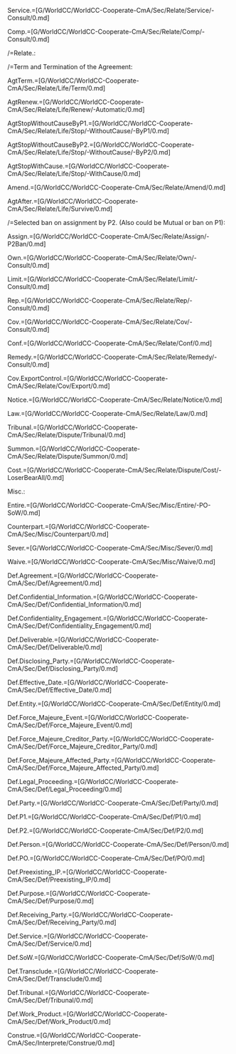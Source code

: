 Service.=[G/WorldCC/WorldCC-Cooperate-CmA/Sec/Relate/Service/-Consult/0.md]

Comp.=[G/WorldCC/WorldCC-Cooperate-CmA/Sec/Relate/Comp/-Consult/0.md]

/=Relate.:

/=Term and Termination of the Agreement:

AgtTerm.=[G/WorldCC/WorldCC-Cooperate-CmA/Sec/Relate/Life/Term/0.md]

AgtRenew.=[G/WorldCC/WorldCC-Cooperate-CmA/Sec/Relate/Life/Renew/-Automatic/0.md]

AgtStopWithoutCauseByP1.=[G/WorldCC/WorldCC-Cooperate-CmA/Sec/Relate/Life/Stop/-WithoutCause/-ByP1/0.md]

AgtStopWithoutCauseByP2.=[G/WorldCC/WorldCC-Cooperate-CmA/Sec/Relate/Life/Stop/-WithoutCause/-ByP2/0.md]

AgtStopWithCause.=[G/WorldCC/WorldCC-Cooperate-CmA/Sec/Relate/Life/Stop/-WithCause/0.md]

Amend.=[G/WorldCC/WorldCC-Cooperate-CmA/Sec/Relate/Amend/0.md]

AgtAfter.=[G/WorldCC/WorldCC-Cooperate-CmA/Sec/Relate/Life/Survive/0.md]

/=Selected ban on assignment by P2.  (Also could be Mutual or ban on P1):

Assign.=[G/WorldCC/WorldCC-Cooperate-CmA/Sec/Relate/Assign/-P2Ban/0.md]

Own.=[G/WorldCC/WorldCC-Cooperate-CmA/Sec/Relate/Own/-Consult/0.md]

Limit.=[G/WorldCC/WorldCC-Cooperate-CmA/Sec/Relate/Limit/-Consult/0.md]

Rep.=[G/WorldCC/WorldCC-Cooperate-CmA/Sec/Relate/Rep/-Consult/0.md]

Cov.=[G/WorldCC/WorldCC-Cooperate-CmA/Sec/Relate/Cov/-Consult/0.md]

Conf.=[G/WorldCC/WorldCC-Cooperate-CmA/Sec/Relate/Conf/0.md]

Remedy.=[G/WorldCC/WorldCC-Cooperate-CmA/Sec/Relate/Remedy/-Consult/0.md]

Cov.ExportControl.=[G/WorldCC/WorldCC-Cooperate-CmA/Sec/Relate/Cov/Export/0.md]

Notice.=[G/WorldCC/WorldCC-Cooperate-CmA/Sec/Relate/Notice/0.md]

Law.=[G/WorldCC/WorldCC-Cooperate-CmA/Sec/Relate/Law/0.md]

Tribunal.=[G/WorldCC/WorldCC-Cooperate-CmA/Sec/Relate/Dispute/Tribunal/0.md]

Summon.=[G/WorldCC/WorldCC-Cooperate-CmA/Sec/Relate/Dispute/Summon/0.md]

Cost.=[G/WorldCC/WorldCC-Cooperate-CmA/Sec/Relate/Dispute/Cost/-LoserBearAll/0.md]

Misc.:

Entire.=[G/WorldCC/WorldCC-Cooperate-CmA/Sec/Misc/Entire/-PO-SoW/0.md] 

Counterpart.=[G/WorldCC/WorldCC-Cooperate-CmA/Sec/Misc/Counterpart/0.md]

Sever.=[G/WorldCC/WorldCC-Cooperate-CmA/Sec/Misc/Sever/0.md]

Waive.=[G/WorldCC/WorldCC-Cooperate-CmA/Sec/Misc/Waive/0.md]

Def.Agreement.=[G/WorldCC/WorldCC-Cooperate-CmA/Sec/Def/Agreement/0.md]

Def.Confidential_Information.=[G/WorldCC/WorldCC-Cooperate-CmA/Sec/Def/Confidential_Information/0.md]

Def.Confidentiality_Engagement.=[G/WorldCC/WorldCC-Cooperate-CmA/Sec/Def/Confidentiality_Engagement/0.md]

Def.Deliverable.=[G/WorldCC/WorldCC-Cooperate-CmA/Sec/Def/Deliverable/0.md]

Def.Disclosing_Party.=[G/WorldCC/WorldCC-Cooperate-CmA/Sec/Def/Disclosing_Party/0.md]

Def.Effective_Date.=[G/WorldCC/WorldCC-Cooperate-CmA/Sec/Def/Effective_Date/0.md]

Def.Entity.=[G/WorldCC/WorldCC-Cooperate-CmA/Sec/Def/Entity/0.md]

Def.Force_Majeure_Event.=[G/WorldCC/WorldCC-Cooperate-CmA/Sec/Def/Force_Majeure_Event/0.md]

Def.Force_Majeure_Creditor_Party.=[G/WorldCC/WorldCC-Cooperate-CmA/Sec/Def/Force_Majeure_Creditor_Party/0.md]

Def.Force_Majeure_Affected_Party.=[G/WorldCC/WorldCC-Cooperate-CmA/Sec/Def/Force_Majeure_Affected_Party/0.md]

Def.Legal_Proceeding.=[G/WorldCC/WorldCC-Cooperate-CmA/Sec/Def/Legal_Proceeding/0.md]

Def.Party.=[G/WorldCC/WorldCC-Cooperate-CmA/Sec/Def/Party/0.md]

Def.P1.=[G/WorldCC/WorldCC-Cooperate-CmA/Sec/Def/P1/0.md]

Def.P2.=[G/WorldCC/WorldCC-Cooperate-CmA/Sec/Def/P2/0.md]

Def.Person.=[G/WorldCC/WorldCC-Cooperate-CmA/Sec/Def/Person/0.md]

Def.PO.=[G/WorldCC/WorldCC-Cooperate-CmA/Sec/Def/PO/0.md]

Def.Preexisting_IP.=[G/WorldCC/WorldCC-Cooperate-CmA/Sec/Def/Preexisting_IP/0.md]

Def.Purpose.=[G/WorldCC/WorldCC-Cooperate-CmA/Sec/Def/Purpose/0.md]

Def.Receiving_Party.=[G/WorldCC/WorldCC-Cooperate-CmA/Sec/Def/Receiving_Party/0.md]

Def.Service.=[G/WorldCC/WorldCC-Cooperate-CmA/Sec/Def/Service/0.md]

Def.SoW.=[G/WorldCC/WorldCC-Cooperate-CmA/Sec/Def/SoW/0.md]

Def.Transclude.=[G/WorldCC/WorldCC-Cooperate-CmA/Sec/Def/Transclude/0.md]

Def.Tribunal.=[G/WorldCC/WorldCC-Cooperate-CmA/Sec/Def/Tribunal/0.md]

Def.Work_Product.=[G/WorldCC/WorldCC-Cooperate-CmA/Sec/Def/Work_Product/0.md]

Construe.=[G/WorldCC/WorldCC-Cooperate-CmA/Sec/Interprete/Construe/0.md]